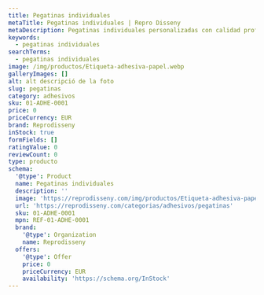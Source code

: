 ```yaml
---
title: Pegatinas individuales
metaTitle: Pegatinas individuales | Repro Disseny
metaDescription: Pegatinas individuales personalizadas con calidad profesional en Cataluña.
keywords:
  - pegatinas individuales
searchTerms:
  - pegatinas individuales
image: /img/productos/Etiqueta-adhesiva-papel.webp
galleryImages: []
alt: alt descripció de la foto
slug: pegatinas
category: adhesivos
sku: 01-ADHE-0001
price: 0
priceCurrency: EUR
brand: Reprodisseny
inStock: true
formFields: []
ratingValue: 0
reviewCount: 0
type: producto
schema:
  '@type': Product
  name: Pegatinas individuales
  description: ''
  image: 'https://reprodisseny.com/img/productos/Etiqueta-adhesiva-papel.webp'
  url: 'https://reprodisseny.com/categorias/adhesivos/pegatinas'
  sku: 01-ADHE-0001
  mpn: REF-01-ADHE-0001
  brand:
    '@type': Organization
    name: Reprodisseny
  offers:
    '@type': Offer
    price: 0
    priceCurrency: EUR
    availability: 'https://schema.org/InStock'
---
```


